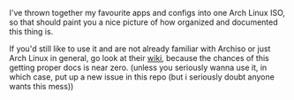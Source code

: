 I've thrown together my favourite apps and configs into one Arch Linux ISO, so that should paint you a nice picture of how organized and documented this thing is.

If you'd still like to use it and are not already familiar with Archiso or just Arch Linux in general, go look at their [wiki](https://wiki.archlinux.org), because the chances of this getting proper docs is near zero. (unless you seriously wanna use it, in which case, put up a new issue in this repo (but i seriously doubt anyone wants this mess))
